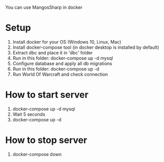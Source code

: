 
You can use MangosSharp in docker

# Setup
1. Install docker for your OS (Windows 10, Linux, Mac)
2. Install docker-compose tool (in docker desktop is installed by default)
3. Extract dbc and place it in 'dbc' folder
4. Run in this folder: docker-compose up -d mysql
5. Configure database and apply all db migrations
6. Run in this folder: docker-compose up -d
7. Run World Of Warcraft and check connection

# How to start server
1) docker-compose up -d mysql
2) Wait 5 seconds
3) docker-compose up -d

# How to stop server
1) docker-compose down